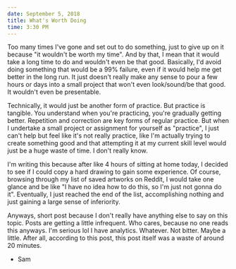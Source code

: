 ```yaml
---
date: September 5, 2018
title: What's Worth Doing
time: 3:30 PM
---
```

Too many times I've gone and set out to do something, just to give up on it because "it wouldn't be worth my time". And by that, I mean that it would take a long time to do and wouldn't even be that good. Basically, I'd avoid doing something that would be a 99% failure, even if it would help me get better in the long run. It just doesn't really make any sense to pour a few hours or days into a small project that won't even look/sound/be that good. It wouldn't even be presentable.

Technically, it would just be another form of practice. But practice is tangible. You understand when you're practicing, you're gradually getting better. Repetition and correction are key forms of regular practice. But when I undertake a small project or assignment for yourself as "practice",  I just can't help but feel like it's not really practice, like I'm actually trying to create something good and that attempting it at my current skill level would just be a huge waste of time. I don't really know.

I'm writing this because after like 4 hours of sitting at home today, I decided to see if I could copy a hard drawing to gain some experience. Of course, browsing through my list of saved artworks on Reddit, I would take one glance and be like "I have no idea how to do this, so I'm just not gonna do it". Eventually, I just reached the end of the list, accomplishing nothing and just gaining a large sense of inferiority.

Anyways, short post because I don't really have anything else to say on this topic. Posts are getting a little infrequent. Who cares, because no one reads this anyways. I'm serious lol I have analytics. Whatever. Not bitter. Maybe a little. After all, according to this post, this post itself was a waste of around 20 minutes.

- Sam
